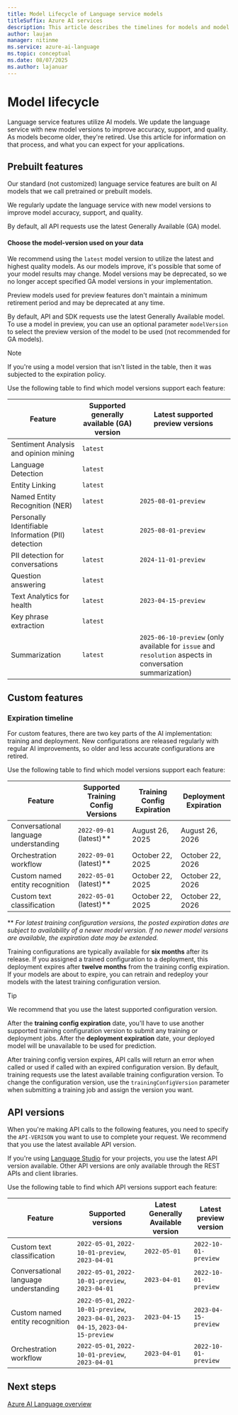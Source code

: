 ```yaml
---
title: Model Lifecycle of Language service models
titleSuffix: Azure AI services
description: This article describes the timelines for models and model versions used by Language service features.
author: laujan
manager: nitinme
ms.service: azure-ai-language
ms.topic: conceptual
ms.date: 08/07/2025
ms.author: lajanuar
---
```


# Model lifecycle

Language service features utilize AI models. We update the language service with new model versions to improve accuracy, support, and quality. As models become older, they're retired. Use this article for information on that process, and what you can expect for your applications.

## Prebuilt features

Our standard (not customized) language service features are built on AI models that we call pretrained or prebuilt models.

We regularly update the language service with new model versions to improve model accuracy, support, and quality.

By default, all API requests use the latest Generally Available (GA) model.

#### Choose the model-version used on your data

We recommend using the `latest` model version to utilize the latest and highest quality models. As our models improve, it's possible that some of your model results may change. Model versions may be deprecated, so we no longer accept specified GA model versions in your implementation. 

Preview models used for preview features don't maintain a minimum retirement period and may be deprecated at any time.

By default, API and SDK requests use the latest Generally Available model. To use a model in preview, you can use an optional parameter `modelVersion` to select the preview version of the model to be used (not recommended for GA models).

> [!NOTE]
> If you're using a model version that isn't listed in the table, then it was subjected to the expiration policy.

Use the following table to find which model versions support each feature:

| Feature | Supported generally available (GA) version | Latest supported preview versions |
|--|--|--|
| Sentiment Analysis and opinion mining | `latest` |  |
| Language Detection | `latest` |  |
| Entity Linking | `latest` |  |
| Named Entity Recognition (NER) | `latest` | `2025-08-01-preview` |
| Personally Identifiable Information (PII) detection | `latest` | `2025-08-01-preview` |  |
| PII detection for conversations | `latest` | `2024-11-01-preview` |
| Question answering | `latest` |  |
| Text Analytics for health | `latest` | `2023-04-15-preview` |
| Key phrase extraction | `latest` |  |  |
| Summarization | `latest` | `2025-06-10-preview` (only available for `issue` and `resolution` aspects in conversation summarization) |


## Custom features

### Expiration timeline

For custom features, there are two key parts of the AI implementation: training and deployment. New configurations are released regularly with regular AI improvements, so older and less accurate configurations are retired. 

Use the following table to find which model versions support each feature:

| Feature                                     | Supported Training Config Versions         | Training Config Expiration         | Deployment Expiration  |
|---------------------------------------------|--------------------------------------------|------------------------------------|------------------------|
| Conversational language understanding       | `2022-09-01` (latest)**                    | August 26, 2025                    | August 26, 2026        |
| Orchestration workflow                      | `2022-09-01` (latest)**                    | October 22, 2025                   | October 22, 2026       |
| Custom named entity recognition             | `2022-05-01` (latest)**                    | October 22, 2025                   | October 22, 2026       |
| Custom text classification                  | `2022-05-01` (latest)**                    | October 22, 2025                   | October 22, 2026       |

** *For latest training configuration versions, the posted expiration dates are subject to availability of a newer model version. If no newer model versions are available, the expiration date may be extended.*

Training configurations are typically available for **six months** after its release. If you assigned a trained configuration to a deployment, this deployment expires after **twelve months** from the training config expiration. If your models are about to expire, you can retrain and redeploy your models with the latest training configuration version. 

> [!TIP]
> We recommend that you use the latest supported configuration version.

After the **training config expiration** date, you'll have to use another supported training configuration version to submit any training or deployment jobs. After the **deployment expiration** date, your deployed model will be unavailable to be used for prediction.

After training config version expires, API calls will return an error when called or used if called with an expired configuration version. By default, training requests use the latest available training configuration version. To change the configuration version, use the `trainingConfigVersion` parameter when submitting a training job and assign the version you want.


## API versions

When you're making API calls to the following features, you need to specify the `API-VERISON` you want to use to complete your request. We recommend that you use the latest available API version.

If you're using [Language Studio](https://aka.ms/languageStudio) for your projects, you use the latest API version available. Other API versions are only available through the REST APIs and client libraries.

Use the following table to find which API versions support each feature:

|Feature                               |Supported versions                                                                   |Latest Generally Available version                           |Latest preview version|
|--------------------------------------|-------------------------------------------------------------------------------------|----------------------------------|----------------------|
| Custom text classification           |`2022-05-01`, `2022-10-01-preview`, `2023-04-01`                                     |`2022-05-01`                      |`2022-10-01-preview`  |
| Conversational language understanding| `2022-05-01`, `2022-10-01-preview`, `2023-04-01`                                    |`2023-04-01`                      |`2022-10-01-preview`  |
| Custom named entity recognition      | `2022-05-01`, `2022-10-01-preview`, `2023-04-01`, `2023-04-15`, `2023-04-15-preview`|`2023-04-15`                      |`2023-04-15-preview`  |
| Orchestration workflow               | `2022-05-01`, `2022-10-01-preview`, `2023-04-01`                                    |`2023-04-01`                      |`2022-10-01-preview`  |

## Next steps

[Azure AI Language overview](../overview.md)
